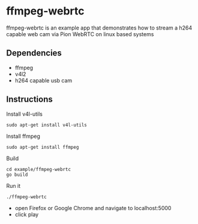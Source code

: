 # ffmpeg-webrtc
ffmpeg-webrtc is an example app that demonstrates how to stream a h264 capable web cam via Pion WebRTC on linux based systems

## Dependencies
* ffmpeg
* v4l2
* h264 capable usb cam

## Instructions
Install v4l-utils
```
sudo apt-get install v4l-utils
```
Install ffmpeg
```
sudo apt-get install ffmpeg
```
Build
```
cd example/ffmpeg-webrtc
go build
```
Run it
```
./ffmpeg-webrtc
```
* open Firefox or Google Chrome and navigate to localhost:5000
* click play
